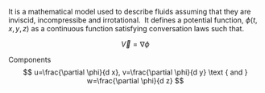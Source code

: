   

It is a mathematical model used to describe fluids assuming that they are inviscid, incompressibe and irrotational. 
It defines a potential function, $\phi(t,x,y,z)$ as a continuous function satisfying conversation laws such that.

$$
\vec V=\nabla \phi
$$

Components
$$
u=\frac{\partial \phi}{d x}, v=\frac{\partial \phi}{d y} \text { and } w=\frac{\partial \phi}{d z}
$$

